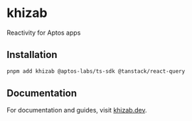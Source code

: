 # khizab

Reactivity for Aptos apps

## Installation

```bash
pnpm add khizab @aptos-labs/ts-sdk @tanstack/react-query
```

## Documentation

For documentation and guides, visit [khizab.dev](https://khizab.dev).
